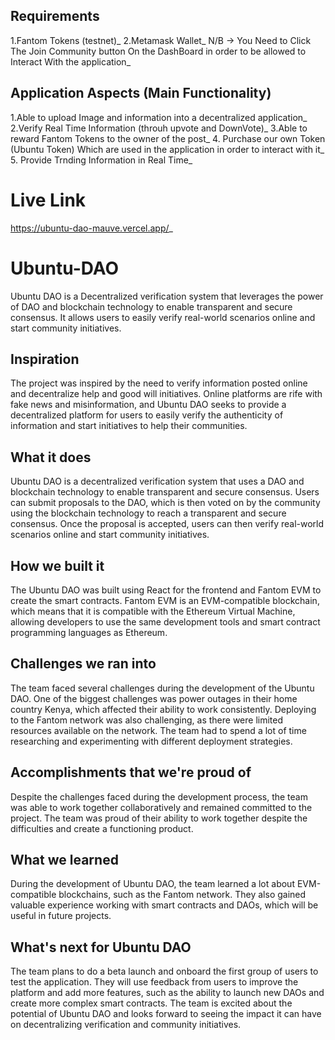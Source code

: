 ## Requirements
1.Fantom Tokens (testnet)_
2.Metamask Wallet_
N/B -> You Need to Click The Join Community button On the DashBoard in order to be allowed to Interact With the application_
## Application Aspects (Main Functionality)
1.Able to upload Image and information into a decentralized application_
2.Verify Real Time Information (throuh upvote and DownVote)_
3.Able to reward Fantom Tokens to the owner of the post_
4. Purchase our own Token (Ubuntu Token) Which are used in the application in order to interact with it_
5. Provide Trnding Information in Real Time_
# Live Link
https://ubuntu-dao-mauve.vercel.app/_
# Ubuntu-DAO

Ubuntu DAO is a Decentralized verification system that leverages the power of DAO and blockchain technology to enable transparent and secure consensus. It allows users to easily verify real-world scenarios online and start community initiatives.


## Inspiration
The project was inspired by the need to verify information posted online and decentralize help and good will initiatives. Online platforms are rife with fake news and misinformation, and Ubuntu DAO seeks to provide a decentralized platform for users to easily verify the authenticity of information and start initiatives to help their communities.

## What it does
Ubuntu DAO is a decentralized verification system that uses a DAO and blockchain technology to enable transparent and secure consensus. Users can submit proposals to the DAO, which is then voted on by the community using the blockchain technology to reach a transparent and secure consensus. Once the proposal is accepted, users can then verify real-world scenarios online and start community initiatives.

## How we built it
The Ubuntu DAO was built using React for the frontend and Fantom EVM to create the smart contracts. Fantom EVM is an EVM-compatible blockchain, which means that it is compatible with the Ethereum Virtual Machine, allowing developers to use the same development tools and smart contract programming languages as Ethereum.

## Challenges we ran into
The team faced several challenges during the development of the Ubuntu DAO. One of the biggest challenges was power outages in their home country Kenya, which affected their ability to work consistently. Deploying to the Fantom network was also challenging, as there were limited resources available on the network. The team had to spend a lot of time researching and experimenting with different deployment strategies.

## Accomplishments that we're proud of
Despite the challenges faced during the development process, the team was able to work together collaboratively and remained committed to the project. The team was proud of their ability to work together despite the difficulties and create a functioning product.

## What we learned
During the development of Ubuntu DAO, the team learned a lot about EVM-compatible blockchains, such as the Fantom network. They also gained valuable experience working with smart contracts and DAOs, which will be useful in future projects.

## What's next for Ubuntu DAO
The team plans to do a beta launch and onboard the first group of users to test the application. They will use feedback from users to improve the platform and add more features, such as the ability to launch new DAOs and create more complex smart contracts. The team is excited about the potential of Ubuntu DAO and looks forward to seeing the impact it can have on decentralizing verification and community initiatives.
